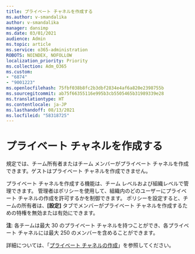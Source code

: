 ```yaml
---
title: プライベート チャネルを作成する
ms.author: v-smandalika
author: v-smandalika
manager: dansimp
ms.date: 03/01/2021
audience: Admin
ms.topic: article
ms.service: o365-administration
ROBOTS: NOINDEX, NOFOLLOW
localization_priority: Priority
ms.collection: Adm_O365
ms.custom:
- "6874"
- "9001223"
ms.openlocfilehash: 75fbf038b8fc2b3dbf2834e4af6a820e2398755b
ms.sourcegitcommit: ab75f66355116e995b3cb5505465b31989339e28
ms.translationtype: HT
ms.contentlocale: ja-JP
ms.lasthandoff: 08/13/2021
ms.locfileid: "58318725"
---
```

# <a name="create-a-private-channel"></a>プライベート チャネルを作成する

規定では、チーム所有者またはチーム メンバーがプライベート チャネルを作成できます。ゲストはプライベート チャネルを作成できません。 

プライベート チャネルを作成する機能は、チーム レベルおよび組織レベルで管理できます。 管理者はポリシーを使用して、組織内のどのユーザーにプライベート チャネルの作成を許可するかを制御できます。 ポリシーを設定すると、チームの所有者は、**[設定]** タブでメンバーがプライベート チャネルを作成するための特権を無効または有効にできます。

**注**: 各チームは最大 30 のプライベート チャネルを持つことができ、各プライベート チャネルには最大 250 のメンバーを含めることができます。

詳細については、「[プライベート チャネルの作成](https://docs.microsoft.com/MicrosoftTeams/private-channels#private-channel-creation)」を参照してください。


